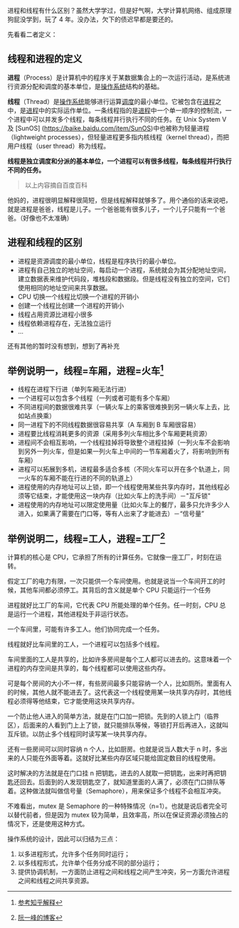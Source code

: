 进程和线程有什么区别？虽然大学学过，但是好气啊，大学计算机网络、组成原理狗屁没学到，玩了 4 年。没办法，欠下的债迟早都是要还的。

先看看二者定义：

## 线程和进程的定义

**进程**（Process）是计算机中的程序关于某数据集合上的一次运行活动，是系统进行资源分配和调度的基本单位，是[操作系统](https://baike.baidu.com/item/操作系统)结构的基础。

**线程**（Thread）是[操作系统](https://baike.baidu.com/item/操作系统)能够进行运算[调度](https://baike.baidu.com/item/调度)的最小单位。它被包含在[进程](https://baike.baidu.com/item/进程)之中，是[进程](https://baike.baidu.com/item/进程)中的实际运作单位。一条线程指的是[进程](https://baike.baidu.com/item/进程)中一个单一顺序的控制流，一个进程中可以并发多个线程，每条线程并行执行不同的任务。在 Unix System V 及 [SunOS] (https://baike.baidu.com/item/SunOS)中也被称为轻量进程（lightweight processes），但轻量进程更多指内核线程（kernel thread），而把用户线程（user thread）称为线程。

**线程是独立调度和分派的基本单位，一个进程可以有很多线程，每条线程并行执行不同的任务。**

> 以上内容摘自百度百科

他妈的，进程很明显解释很简短，但是线程解释就够多了。用个通俗的话来说吧，就是进程是爸爸，线程是儿子。一个爸爸能有很多儿子，一个儿子只能有一个爸爸。（好像也不太准确）

## 进程和线程的区别

- 进程是资源调度的最小单位，线程是程序执行的最小单位。
- 进程有自己独立的地址空间，每启动一个进程，系统就会为其分配地址空间，建立数据表来维护代码段，堆栈段和数据段。但是线程没有独立的空间，它们使用相同的地址空间来共享数据。
- CPU 切换一个线程比切换一个进程的开销小
- 创建一个线程比创建一个进程的开销小
- 线程占用资源比进程小很多
- 线程依赖进程存在，无法独立运行
- ... 

还有其他的暂时没有想到，想到了再补充



## 举例说明一，线程=车厢，进程=火车[^2]

- 线程在进程下行进（单列车厢无法行进）
- 一个进程可以包含多个线程（一列或者可能有多个车厢）
- 不同进程间的数据很难共享（一辆火车上的乘客很难换到另一辆火车上去，比如站点换乘）
- 同一进程下的不同线程数据很容易共享（A 车厢到 B 车厢很容易）
- 进程要比线程消耗更多的资源（采用多列火车相比多个车厢更耗资源）
- 进程间不会相互影响，一个线程挂掉将导致整个进程挂掉（一列火车不会影响到另外一列火车，但是如果一列火车上中间的一节车厢着火了，将影响到所有车厢）
- 进程可以拓展到多机，进程最多适合多核（不同火车可以开在多个轨道上，同一火车的车厢不能在行进的不同的轨道上）
- 进程使用的内存地址可以上锁，即一个线程使用某些共享内存时，其他线程必须等它结束，才能使用这一块内存（比如火车上的洗手间）－"互斥锁"
- 进程使用的内存地址可以限定使用量（比如火车上的餐厅，最多只允许多少人进入，如果满了需要在门口等，等有人出来了才能进去）－“信号量”



## 举例说明二，线程=工人，进程=工厂[^1]

计算机的核心是 CPU，它承担了所有的计算任务。它就像一座工厂，时刻在运转。

假定工厂的电力有限，一次只能供一个车间使用。也就是说当一个车间开工的时候，其他车间都必须停工。其背后的含义就是单个 CPU 只能运行一个任务

进程就好比工厂的车间，它代表 CPU 所能处理的单个任务。任一时刻，CPU 总是运行一个进程，其他进程处于非运行状态。



一个车间里，可能有许多工人。他们协同完成一个任务。

线程就好比车间里的工人，一个进程可以包括多个线程。



车间里面的工人是共享的，比如许多房间是每个工人都可以进去的。这意味着一个进程的内存空间是共享的，每个线程都可以使用这些内存。



可是每个房间的大小不一样，有些房间最多只能容纳一个人，比如厕所。里面有人的时候，其他人就不能进去了。这代表这一个线程使用某一块共享内存时，其他线程必须得等他结束，它才能使用这块共享内存。



一个防止他人进入的简单方法，就是在门口加一把锁。先到的人锁上门（临界区），后面来的人看到门上上了锁，就只能排队等候，等锁打开后再进入，这就叫互斥锁。以防止多个线程同时读写某一块共享内存。



还有一些房间可以同时容纳 n 个人，比如厨房。也就是说当人数大于 n 时，多出来的人只能在外面等着。这就好比某些内存区域只能给固定数目的线程使用。



这时解决的方法就是在门口挂 n 把钥匙，进去的人就取一把钥匙，出来时再把钥匙还回去。后面到的人发现钥匙空了，就知道里面的人满了，必须在门口排队等着。这种做法就叫做信号量（Semaphore），用来保证多个线程不会相互冲突。



不难看出，mutex 是 Semaphore 的一种特殊情况（n=1）。也就是说后者完全可以替代前者，但是因为 mutex 较为简单，且效率高，所以在保证资源必须独占的情况下，还是使用这种方式。

操作系统的设计，因此可以归结为三点：

1. 以多进程形式，允许多个任务同时运行；
2. 以多线程形式，允许单个任务分成不同的部分运行；
3. 提供协调机制，一方面防止进程之间和线程之间产生冲突，另一方面允许进程之间和线程之间共享资源。



[^1]:[阮一峰的博客](http://www.ruanyifeng.com/blog/2013/04/processes_and_threads.html)
[^2]:[参考知乎解释](https://www.zhihu.com/question/25532384)

